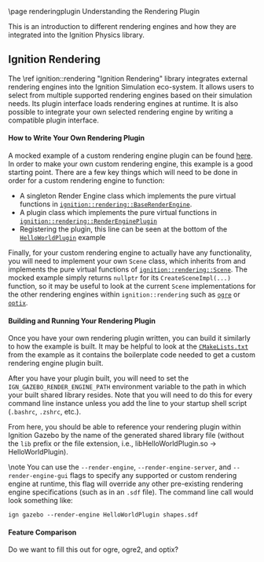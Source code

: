 \page renderingplugin Understanding the Rendering Plugin

This is an introduction to different rendering engines and how they are integrated into the Ignition Physics library.

## Ignition Rendering

The \ref ignition::rendering "Ignition Rendering" library integrates external rendering engines into the Ignition Simulation eco-system.
It allows users to select from multiple supported rendering engines based on their simulation needs.
Its plugin interface loads rendering engines at runtime.
It is also possible to integrate your own selected rendering engine by writing a compatible plugin interface.

#### How to Write Your Own Rendering Plugin

A mocked example of a custom rendering engine plugin can be found [here](https://github.com/ignitionrobotics/ign-rendering/tree/ign-rendering3/examples/hello_world_plugin).  In order
to make your own custom rendering engine, this example is a good starting point.  There are a few key things which will need to be done in order for a custom rendering engine to function:

 * A singleton Render Engine class which implements the pure virtual functions in [`ignition::rendering::BaseRenderEngine`](https://github.com/ignitionrobotics/ign-rendering/blob/main/include/ignition/rendering/base/BaseRenderEngine.hh).
 * A plugin class which implements the pure virtual functions in [`ignition::rendering::RenderEnginePlugin`](https://github.com/ignitionrobotics/ign-rendering/blob/main/include/ignition/rendering/RenderEnginePlugin.hh)
 * Registering the plugin, this line can be seen at the bottom of the [`HelloWorldPlugin`](https://github.com/ignitionrobotics/ign-rendering/tree/ign-rendering3/examples/hello_world_plugin/HelloWorldPlugin.cc) example

Finally, for your custom rendering engine to actually have any functionality, you will need to implement your own `Scene` class, which inherits from and implements the pure virtual functions of [`ignition::rendering::Scene`](https://github.com/ignitionrobotics/ign-rendering/blob/ign-rendering3/include/ignition/rendering/Scene.hh).  The mocked example simply returns `nullptr` for its `CreateSceneImpl(...)` function, so it may be useful to look at the current `Scene` implementations for the other rendering engines within `ignition::rendering` such as [`ogre`](https://github.com/ignitionrobotics/ign-rendering/blob/ign-rendering3/ogre/src/OgreScene.cc) or [`optix`](https://github.com/ignitionrobotics/ign-rendering/blob/ign-rendering3/optix/src/OptixScene.cc).

#### Building and Running Your Rendering Plugin

Once you have your own rendering plugin written, you can build it similarly to how the example is built.  It may be helpful to look at the [`CMakeLists.txt`](https://github.com/ignitionrobotics/ign-rendering/tree/ign-rendering3/examples/hello_world_plugin) from the example as it contains the boilerplate code needed to get a custom rendering engine plugin built.

After you have your plugin built, you will need to set the `IGN_GAZEBO_RENDER_ENGINE_PATH` environment variable to the path in which your built shared library resides.  Note that you will need to do this for every command line instance unless you add the line to your startup shell script (`.bashrc`, `.zshrc`, etc.).

From here, you should be able to reference your rendering plugin within Ignition Gazebo by the name of the generated shared library file (without the `lib` prefix or the file extension, i.e., libHelloWorldPlugin.so -> HelloWorldPlugin).

\note You can use the `--render-engine`, `--render-engine-server`, and `--render-engine-gui` flags to specify any supported or custom rendering engine at runtime, this flag will override any other pre-existing rendering engine specifications (such as in an `.sdf` file).  The command line call would look something like:

~~~
ign gazebo --render-engine HelloWorldPlugin shapes.sdf
~~~

#### Feature Comparison

Do we want to fill this out for ogre, ogre2, and optix?
